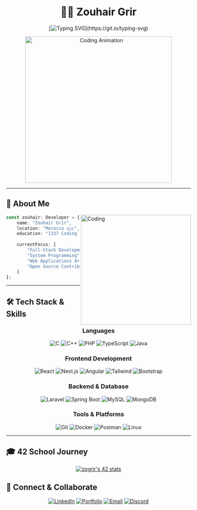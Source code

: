 # <div align="center">👨‍💻 Zouhair Grir</div>

<div align="center">
  
[![Typing SVG](https://readme-typing-svg.herokuapp.com?font=Fira+Code&size=22&duration=3000&pause=1000&color=00D9FF&center=true&vCenter=true&width=600&lines=Full-Stack+Developer+%7C+System+Programmer;42+Network+Student+%7C+Problem+Solver;Open+Source+Contributor+%7C+Tech+Enthusiast;Always+Learning%2C+Always+Building...)](https://git.io/typing-svg)

</div>

<div align="center">
  <img src="https://github.com/zouhairgrir/zouhairgrir/blob/main/assets/coding.gif" width="400" alt="Coding Animation"/>
</div>

---

## 🚀 **About Me**

<img align="right" alt="Coding" width="300" src="https://cdn.dribbble.com/users/1162077/screenshots/3848914/programmer.gif">

```typescript
const zouhair: Developer = {
    name: "Zouhair Grir",
    location: "Morocco 🇲🇦",
    education: "1337 Coding School (42 Network)",
    
    currentFocus: [
        "Full-Stack Development",
        "System Programming",
        "Web Applications Architecture",
        "Open Source Contribution"
    ]
};

```

---


## 🛠️ **Tech Stack & Skills**

<div align="center">

### **Languages**
![C](https://img.shields.io/badge/C-00599C?style=for-the-badge&logo=c&logoColor=white)
![C++](https://img.shields.io/badge/C++-00599C?style=for-the-badge&logo=cplusplus&logoColor=white)
![PHP](https://img.shields.io/badge/PHP-777BB4?style=for-the-badge&logo=php&logoColor=white)
![TypeScript](https://img.shields.io/badge/TypeScript-007ACC?style=for-the-badge&logo=typescript&logoColor=white)
![Java](https://img.shields.io/badge/Java-007396?style=for-the-badge&logo=openjdk&logoColor=white)

### **Frontend Development**
![React](https://img.shields.io/badge/React-20232A?style=for-the-badge&logo=react&logoColor=61DAFB)
![Next.js](https://img.shields.io/badge/Next.js-000000?style=for-the-badge&logo=nextdotjs&logoColor=white)
![Angular](https://img.shields.io/badge/Angular-DD0031?style=for-the-badge&logo=angular&logoColor=white)
![Tailwind](https://img.shields.io/badge/Tailwind_CSS-38B2AC?style=for-the-badge&logo=tailwind-css&logoColor=white)
![Bootstrap](https://img.shields.io/badge/Bootstrap-7952B3?style=for-the-badge&logo=bootstrap&logoColor=white)

### **Backend & Database**
![Laravel](https://img.shields.io/badge/Laravel-FF2D20?style=for-the-badge&logo=laravel&logoColor=white)
![Spring Boot](https://img.shields.io/badge/Spring_Boot-6DB33F?style=for-the-badge&logo=springboot&logoColor=white)
![MySQL](https://img.shields.io/badge/MySQL-4479A1?style=for-the-badge&logo=mysql&logoColor=white)
![MongoDB](https://img.shields.io/badge/MongoDB-4EA94B?style=for-the-badge&logo=mongodb&logoColor=white)

### **Tools & Platforms**
![Git](https://img.shields.io/badge/Git-F05032?style=for-the-badge&logo=git&logoColor=white)
![Docker](https://img.shields.io/badge/Docker-2496ED?style=for-the-badge&logo=docker&logoColor=white)
![Postman](https://img.shields.io/badge/Postman-FF6C37?style=for-the-badge&logo=postman&logoColor=white)
![Linux](https://img.shields.io/badge/Linux-FCC624?style=for-the-badge&logo=linux&logoColor=black)

</div>




---

## 🎓 **42 School Journey**

<div align="center">

[![zogrir's 42 stats](https://badge.mediaplus.ma/greenbinary/zogrir?1337Badge=off&UM6P=off)](https://github.com/oakoudad/badge42)

</div>


## 🤝 **Connect & Collaborate**

<div align="center">

[![LinkedIn](https://img.shields.io/badge/LinkedIn-0077B5?style=for-the-badge&logo=linkedin&logoColor=white)](https://www.linkedin.com/in/grirzouhair)
[![Portfolio](https://img.shields.io/badge/Portfolio-000000?style=for-the-badge&logo=About.me&logoColor=white)](https://grirzouhair.github.io/myportfolio/)
[![Email](https://img.shields.io/badge/Email-D14836?style=for-the-badge&logo=gmail&logoColor=white)](mailto:zouhairgrir937@gmail.com)
[![Discord](https://img.shields.io/badge/Discord-7289DA?style=for-the-badge&logo=discord&logoColor=white)](https://discordapp.com/users/1264878392491376720)

</div>
</div>
